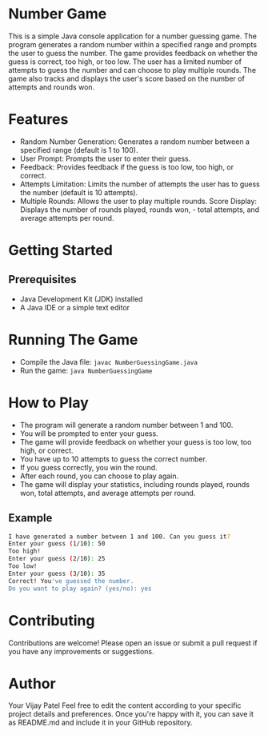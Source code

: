 
# Number Game

This is a simple Java console application for a number guessing game. The program generates a random number within a specified range and prompts the user to guess the number. The game provides feedback on whether the guess is correct, too high, or too low. The user has a limited number of attempts to guess the number and can choose to play multiple rounds. The game also tracks and displays the user's score based on the number of attempts and rounds won.


# Features

- Random Number Generation: Generates a random number between a specified range (default is 1 to 100).
- User Prompt: Prompts the user to enter their guess.
- Feedback: Provides feedback if the guess is too low, too high, or correct.
- Attempts Limitation: Limits the number of attempts the user has to guess the number (default is 10 attempts).
- Multiple Rounds: Allows the user to play multiple rounds.
  Score Display: Displays the number of rounds played, rounds won, - total attempts, and average attempts per round.

# Getting Started

## Prerequisites

- Java Development Kit (JDK) installed
- A Java IDE or a simple text editor
# Running The Game

- Compile the Java file: ```javac NumberGuessingGame.java```
- Run the game: ```java NumberGuessingGame```
# How to Play

- The program will generate a random number between 1 and 100.
- You will be prompted to enter your guess.
- The game will provide feedback on whether your guess is too low, too high, or correct.
- You have up to 10 attempts to guess the correct number.
- If you guess correctly, you win the round.
- After each round, you can choose to play again.
- The game will display your statistics, including rounds played, rounds won, total attempts, and average attempts per round.

## Example
```bash
I have generated a number between 1 and 100. Can you guess it?
Enter your guess (1/10): 50
Too high!
Enter your guess (2/10): 25
Too low!
Enter your guess (3/10): 35
Correct! You've guessed the number.
Do you want to play again? (yes/no): yes
```


# Contributing

Contributions are welcome! Please open an issue or submit a pull request if you have any improvements or suggestions.

# Author
Your Vijay Patel
Feel free to edit the content according to your specific project details and preferences. Once you're happy with it, you can save it as README.md and include it in your GitHub repository.
